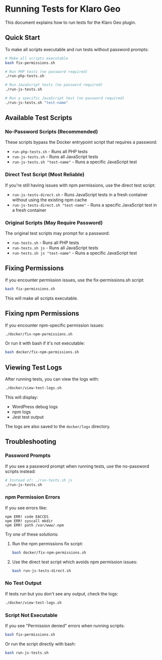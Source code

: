 # Running Tests for Klaro Geo

This document explains how to run tests for the Klaro Geo plugin.

## Quick Start

To make all scripts executable and run tests without password prompts:

```bash
# Make all scripts executable
bash fix-permissions.sh

# Run PHP tests (no password required)
./run-php-tests.sh

# Run JavaScript tests (no password required)
./run-js-tests.sh

# Run a specific JavaScript test (no password required)
./run-js-tests.sh "test-name"
```

## Available Test Scripts

### No-Password Scripts (Recommended)

These scripts bypass the Docker entrypoint script that requires a password:

- `run-php-tests.sh` - Runs all PHP tests
- `run-js-tests.sh` - Runs all JavaScript tests
- `run-js-tests.sh "test-name"` - Runs a specific JavaScript test

### Direct Test Script (Most Reliable)

If you're still having issues with npm permissions, use the direct test script:

- `run-js-tests-direct.sh` - Runs JavaScript tests in a fresh container without using the existing npm cache
- `run-js-tests-direct.sh "test-name"` - Runs a specific JavaScript test in a fresh container

### Original Scripts (May Require Password)

The original test scripts may prompt for a password:

- `run-tests.sh` - Runs all PHP tests
- `run-tests.sh js` - Runs all JavaScript tests
- `run-tests.sh js "test-name"` - Runs a specific JavaScript test

## Fixing Permissions

If you encounter permission issues, use the fix-permissions.sh script:

```bash
bash fix-permissions.sh
```

This will make all scripts executable.

## Fixing npm Permissions

If you encounter npm-specific permission issues:

```bash
./docker/fix-npm-permissions.sh
```

Or run it with bash if it's not executable:

```bash
bash docker/fix-npm-permissions.sh
```

## Viewing Test Logs

After running tests, you can view the logs with:

```bash
./docker/view-test-logs.sh
```

This will display:
- WordPress debug logs
- npm logs
- Jest test output

The logs are also saved to the `docker/logs` directory.

## Troubleshooting

### Password Prompts

If you see a password prompt when running tests, use the no-password scripts instead:

```bash
# Instead of: ./run-tests.sh js
./run-js-tests.sh
```

### npm Permission Errors

If you see errors like:

```
npm ERR! code EACCES
npm ERR! syscall mkdir
npm ERR! path /var/www/.npm
```

Try one of these solutions:

1. Run the npm permissions fix script:
   ```bash
   bash docker/fix-npm-permissions.sh
   ```

2. Use the direct test script which avoids npm permission issues:
   ```bash
   bash run-js-tests-direct.sh
   ```

### No Test Output

If tests run but you don't see any output, check the logs:

```bash
./docker/view-test-logs.sh
```

### Script Not Executable

If you see "Permission denied" errors when running scripts:

```bash
bash fix-permissions.sh
```

Or run the script directly with bash:

```bash
bash run-js-tests.sh
```